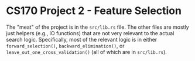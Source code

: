 # CS170 Project 2 - Feature Selection

The "meat" of the project is in the `src/lib.rs` file.
The other files are mostly just helpers (e.g., IO functions) that are not very relevant to the actual search logic.
Specifically, most of the relevant logic is in either `forward_selection()`, `backward_elimination()`, or `leave_out_one_cross_validation()` (all of which are in `src/lib.rs`).
